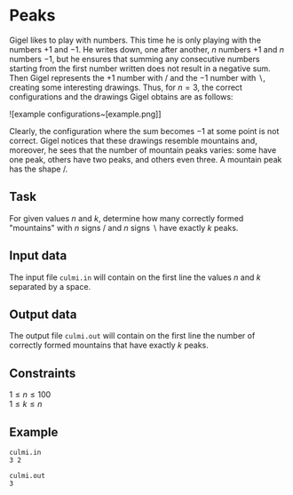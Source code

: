 # Peaks

Gigel likes to play with numbers. This time he is only playing with the numbers $+1$ and $-1$. He writes down, one after another, $n$ numbers $+1$ and $n$ numbers $-1$, but he ensures that summing any consecutive numbers starting from the first number written does not result in a negative sum. Then Gigel represents the $+1$ number with $/$ and the $-1$ number with $\backslash$, creating some interesting drawings. Thus, for $n=3$, the correct configurations and the drawings Gigel obtains are as follows:

![example configurations~[example.png]]

Clearly, the configuration where the sum becomes $-1$ at some point is not correct. Gigel notices that these drawings resemble mountains and, moreover, he sees that the number of mountain peaks varies: some have one peak, others have two peaks, and others even three. A mountain peak has the shape /\.

## Task

For given values $n$ and $k$, determine how many correctly formed "mountains" with $n$ signs $/$ and $n$ signs $\backslash$ have exactly $k$ peaks.

## Input data

The input file `culmi.in` will contain on the first line the values $n$ and $k$ separated by a space.

## Output data

The output file `culmi.out` will contain on the first line the number of correctly formed mountains that have exactly $k$ peaks.

## Constraints

$1 \leq n \leq 100$  
$1 \leq k \leq n$

## Example

`culmi.in`  
`3 2`

`culmi.out`  
`3`